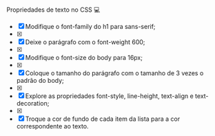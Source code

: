Propriedades de texto no CSS 💻

- [x] Modifique o font-family do h1 para sans-serif;
- [x] 
- [x] Deixe o parágrafo com o font-weight 600;
- [x] 
- [x] Modifique o font-size do body para 16px;
- [x] 
- [x] Coloque o tamanho do parágrafo com o tamanho de 3 vezes o padrão do body;
- [x] 
- [x] Explore as propriedades font-style, line-height, text-align e text-decoration;
- [x] 
- [x] Troque a cor de fundo de cada item da lista para a cor correspondente ao texto.